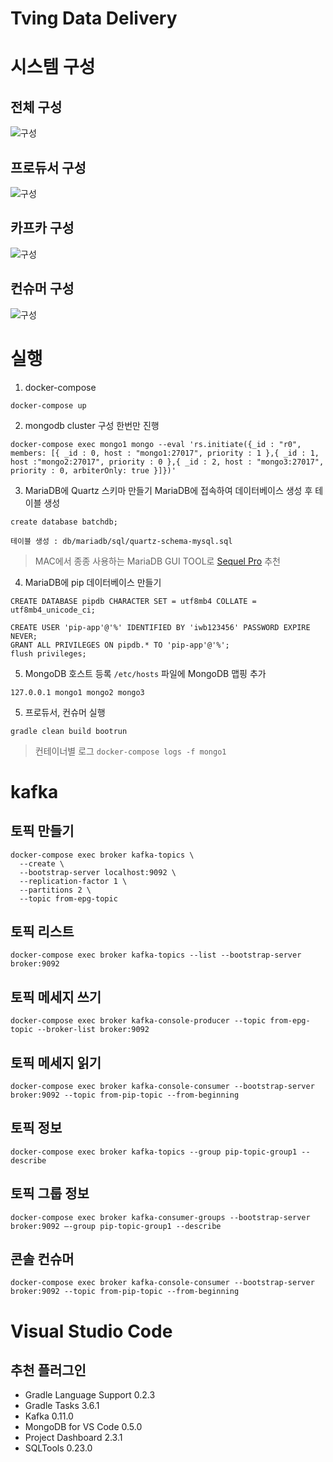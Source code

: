Tving Data Delivery
===================

# 시스템 구성

## 전체 구성
![구성](./images/tdd_1.jpeg)

## 프로듀서 구성
![구성](./images/tdd_2.jpeg)

## 카프카 구성
![구성](./images/tdd_3.jpeg)

## 컨슈머 구성
![구성](./images/tdd_4.jpeg)

# 실행

1. docker-compose
```
docker-compose up
```

2. mongodb cluster 구성
한번만 진행
```
docker-compose exec mongo1 mongo --eval 'rs.initiate({_id : "r0", members: [{ _id : 0, host : "mongo1:27017", priority : 1 },{ _id : 1, host :"mongo2:27017", priority : 0 },{ _id : 2, host : "mongo3:27017", priority : 0, arbiterOnly: true }]})'
```

3. MariaDB에 Quartz 스키마 만들기
MariaDB에 접속하여 데이터베이스 생성 후 테이블 생성
```
create database batchdb;

테이블 생성 : db/mariadb/sql/quartz-schema-mysql.sql
```

> MAC에서 종종 사용하는 MariaDB GUI TOOL로 [Sequel Pro](https://www.sequelpro.com/) 추천

4. MariaDB에 pip 데이터베이스 만들기

```
CREATE DATABASE pipdb CHARACTER SET = utf8mb4 COLLATE = utf8mb4_unicode_ci;

CREATE USER 'pip-app'@'%' IDENTIFIED BY 'iwb123456' PASSWORD EXPIRE NEVER; 
GRANT ALL PRIVILEGES ON pipdb.* TO 'pip-app'@'%';
flush privileges;
```

5. MongoDB 호스트 등록
`/etc/hosts` 파일에 MongoDB 맵핑 추가
```
127.0.0.1 mongo1 mongo2 mongo3
```

5. 프로듀서, 컨슈머 실행
```
gradle clean build bootrun
```

> 컨테이너별 로그 `docker-compose logs -f mongo1 `


# kafka

## 토픽 만들기

```
docker-compose exec broker kafka-topics \
  --create \
  --bootstrap-server localhost:9092 \
  --replication-factor 1 \
  --partitions 2 \
  --topic from-epg-topic
```

## 토픽 리스트
```
docker-compose exec broker kafka-topics --list --bootstrap-server broker:9092 
```

## 토픽 메세지 쓰기
```
docker-compose exec broker kafka-console-producer --topic from-epg-topic --broker-list broker:9092
```

## 토픽 메세지 읽기
```
docker-compose exec broker kafka-console-consumer --bootstrap-server broker:9092 --topic from-pip-topic --from-beginning
```

## 토픽 정보 
```
docker-compose exec broker kafka-topics --group pip-topic-group1 --describe
```

## 토픽 그룹 정보 
```
docker-compose exec broker kafka-consumer-groups --bootstrap-server broker:9092 –-group pip-topic-group1 --describe
```

## 콘솔 컨슈머
```
docker-compose exec broker kafka-console-consumer --bootstrap-server broker:9092 --topic from-pip-topic --from-beginning
```


# Visual Studio Code

## 추천 플러그인
- Gradle Language Support 0.2.3
- Gradle Tasks 3.6.1
- Kafka 0.11.0
- MongoDB for VS Code 0.5.0
- Project Dashboard 2.3.1
- SQLTools 0.23.0


